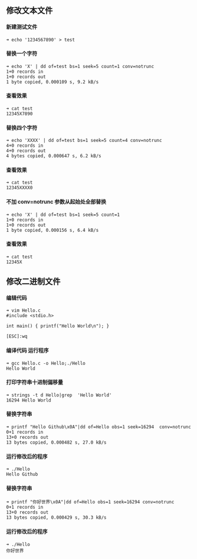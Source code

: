 ## 修改文本文件
#### 新建测试文件
```
➜ echo '1234567890' > test
```

#### 替换一个字符
```
➜ echo 'X' | dd of=test bs=1 seek=5 count=1 conv=notrunc
1+0 records in
1+0 records out
1 byte copied, 0.000109 s, 9.2 kB/s
```

#### 查看效果
```
➜ cat test
12345X7890
```

#### 替换四个字符
```
➜ echo 'XXXX' | dd of=test bs=1 seek=5 count=4 conv=notrunc
4+0 records in
4+0 records out
4 bytes copied, 0.000647 s, 6.2 kB/s
```

#### 查看效果
```
➜ cat test
12345XXXX0
```

#### 不加 conv=notrunc 参数从起始处全部替换
```
➜ echo 'X' | dd of=test bs=1 seek=5 count=1
1+0 records in
1+0 records out
1 byte copied, 0.000156 s, 6.4 kB/s
```

#### 查看效果
```
➜ cat test
12345X
```

## 修改二进制文件
#### 编辑代码
```
➜ vim Hello.c
#include <stdio.h>

int main() { printf("Hello World\n"); }

[ESC]:wq
```

#### 编译代码 运行程序
```
➜ gcc Hello.c -o Hello;./Hello
Hello World
```

#### 打印字符串十进制偏移量
```
➜ strings -t d Hello|grep  'Hello World'
16294 Hello World
```

#### 替换字符串
```
➜ printf "Hello Github\x0A"|dd of=Hello obs=1 seek=16294  conv=notrunc
0+1 records in
13+0 records out
13 bytes copied, 0.000482 s, 27.0 kB/s
```

#### 运行修改后的程序
```
➜ ./Hello
Hello Github
```

#### 替换字符串
```
➜ printf "你好世界\x0A"|dd of=Hello obs=1 seek=16294 conv=notrunc
0+1 records in
13+0 records out
13 bytes copied, 0.000429 s, 30.3 kB/s
```

#### 运行修改后的程序
```
➜ ./Hello
你好世界
```